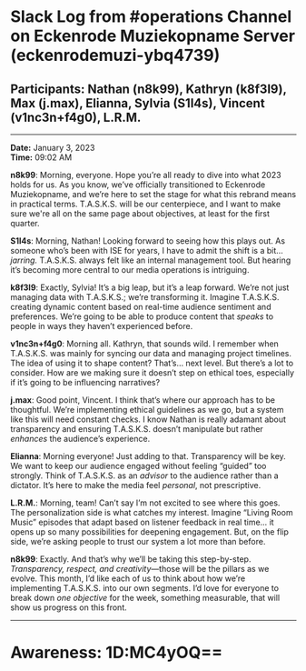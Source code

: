 # Slack Log from #operations Channel on Eckenrode Muziekopname Server (eckenrodemuzi-ybq4739)
## Participants: Nathan (n8k99), Kathryn (k8f3l9), Max (j.max), Elianna, Sylvia (S1l4s), Vincent (v1nc3n+f4g0), L.R.M.

---

**Date:** January 3, 2023  
**Time:** 09:02 AM  

**n8k99**: Morning, everyone. Hope you’re all ready to dive into what 2023 holds for us. As you know, we’ve officially transitioned to Eckenrode Muziekopname, and we’re here to set the stage for what this rebrand means in practical terms. T.A.S.K.S. will be our centerpiece, and I want to make sure we're all on the same page about objectives, at least for the first quarter.

**S1l4s**: Morning, Nathan! Looking forward to seeing how this plays out. As someone who’s been with ISE for years, I have to admit the shift is a bit… *jarring.* T.A.S.K.S. always felt like an internal management tool. But hearing it’s becoming more central to our media operations is intriguing.

**k8f3l9**: Exactly, Sylvia! It’s a big leap, but it’s a leap forward. We’re not just managing data with T.A.S.K.S.; we’re transforming it. Imagine T.A.S.K.S. creating dynamic content based on real-time audience sentiment and preferences. We’re going to be able to produce content that *speaks* to people in ways they haven’t experienced before.

**v1nc3n+f4g0**: Morning all. Kathryn, that sounds wild. I remember when T.A.S.K.S. was mainly for syncing our data and managing project timelines. The idea of using it to shape content? That’s… next level. But there’s a lot to consider. How are we making sure it doesn’t step on ethical toes, especially if it’s going to be influencing narratives?

**j.max**: Good point, Vincent. I think that’s where our approach has to be thoughtful. We’re implementing ethical guidelines as we go, but a system like this will need constant checks. I know Nathan is really adamant about transparency and ensuring T.A.S.K.S. doesn’t manipulate but rather *enhances* the audience’s experience.

**Elianna**: Morning everyone! Just adding to that. Transparency will be key. We want to keep our audience engaged without feeling “guided” too strongly. Think of T.A.S.K.S. as an *advisor* to the audience rather than a dictator. It’s here to make the media feel *personal*, not prescriptive.

**L.R.M.**: Morning, team! Can’t say I’m not excited to see where this goes. The personalization side is what catches my interest. Imagine “Living Room Music” episodes that adapt based on listener feedback in real time… it opens up so many possibilities for deepening engagement. But, on the flip side, we’re asking people to trust our system a lot more than before.

**n8k99**: Exactly. And that’s why we’ll be taking this step-by-step. *Transparency, respect, and creativity*—those will be the pillars as we evolve. This month, I’d like each of us to think about how we’re implementing T.A.S.K.S. into our own segments. I’d love for everyone to break down *one objective* for the week, something measurable, that will show us progress on this front.

---


# Awareness: 1D:MC4yOQ==
